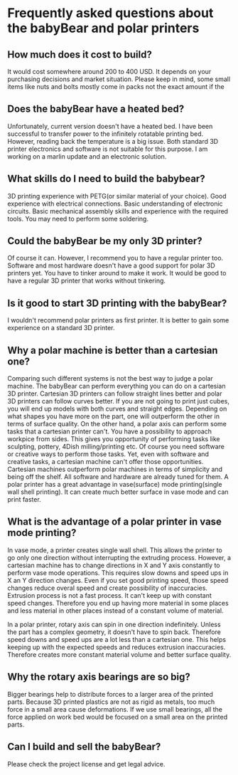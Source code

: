 # **Frequently asked questions about the babyBear and polar printers**


## **How much does it cost to build?**
It would cost somewhere around 200 to 400 USD.
It depends on your purchasing decisions and market situation.
Please keep in mind, some small items like nuts and bolts mostly come in packs not the exact amount if the 


## **Does the babyBear have a heated bed?**
Unfortunately, current version doesn't have a heated bed.
I have been successful to transfer power to the infinitely rotatable printing bed.
However, reading back the temperature is a big issue. Both standard 3D printer electronics and software is not suitable for this purpose.
I am working on a marlin update and an electronic solution.


## **What skills do I need to build the babybear?**
3D printing experience with PETG(or similar material of your choice).
Good experience with electrical connections.
Basic understanding of electronic circuits.
Basic mechanical assembly skills and experience with the required tools.
You may need to perform some soldering.


## **Could the babyBear be my only 3D printer?**
Of course it can. However, I recommend you to have a regular printer too.
Software and most hardware doesn't have a good support for polar 3D printers yet. You have to tinker around to make it work.
It would be good to have a regular 3D printer that works without tinkering.


## **Is it good to start 3D printing with the babyBear?**
I wouldn't recommend polar printers as first printer. It is better to gain some experience on a standard 3D printer.


## **Why a polar machine is better than a cartesian one?**
Comparing such different systems is not the best way to judge a polar machine.
The babyBear can perform everything you can do on a cartesian 3D printer.
Cartesian 3D printers can follow straight lines better and polar 3D printers can follow curves better.
If you are not going to print just cubes, you will end up models with both curves and straight edges.
Depending on what shapes you have more on the part, one will outperform the other in terms of surface quality.
On the other hand, a polar axis can perform some tasks that a cartesian printer can't. You have a possibility to approach workpice from sides.
This gives you opportunity of performing tasks like sculpting, pottery, 4Dish milling/printing etc. Of course you need software or creative ways to perform those tasks. Yet, even with software and creative tasks, a cartesian machine can't offer those opportunities.
Cartesian machines outperform polar machines in terms of simplicity and being off the shelf. All software and hardware are already tuned for them.
A polar printer has a great advantage in vase(surface) mode printing(single wall shell printing). It can create much better surface in vase mode and can print faster.


## **What is the advantage of a polar printer in vase mode printing?**
In vase mode, a printer creates single wall shell. This allows the printer to go only one direction without interrupting the extruding process.
However, a cartesian machine has to change directions in X and Y axis constantly to perform vase mode operations. This requires slow downs and speed ups in X an Y direction changes. Even if you set good printing speed, those speed changes reduce overal speed and create possibility of inaccuracies. Extrusion process is not a fast process. It can't keep up with constant speed changes. Therefore you end up having more material in some places and less material in other places instead of a constant volume of material.

In a polar printer, rotary axis can spin in one direction indefinitely. Unless the part has a complex geometry, it doesn't have to spin back. Therefore speed downs and speed ups are a lot less than a cartesian one. This helps keeping up with the expected speeds and reduces extrusion inaccuracies. Therefore creates more constant material volume and better surface quality.

  
## **Why the rotary axis bearings are so big?**
Bigger bearings help to distribute forces to a larger area of the printed parts.
Because 3D printed plastics are not as rigid as metals, too much force in a small area cause deformations.
If we use small bearings, all the force applied on work bed would be focused on a small area on the printed parts.


## **Can I build and sell the babyBear?**
Please check the project license and get legal advice.